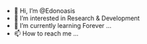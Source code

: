 - 👋 Hi, I’m @Edonoasis
- 👀 I’m interested in Research & Development 
- 🌱 I’m currently learning Forever ...
- 📫 How to reach me ... 
<!---
Edonoasis/Edonoasis is a ✨ special ✨ repository because its `README.md` (this file) appears on your GitHub profile.
You can click the Preview link to take a look at your changes.
--->
